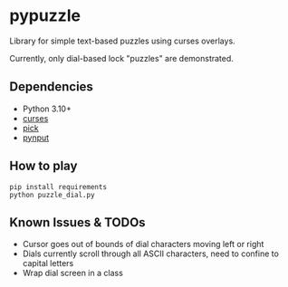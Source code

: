 # pypuzzle

Library for simple text-based puzzles using curses overlays.

Currently, only dial-based lock "puzzles" are demonstrated.

## Dependencies

- Python 3.10+
- [curses](https://docs.python.org/3/howto/curses.html) 
- [pick](https://github.com/wong2/pick)
- [pynput](https://pypi.org/project/pynput/)

## How to play

```
pip install requirements
python puzzle_dial.py
```

## Known Issues & TODOs

- Cursor goes out of bounds of dial characters moving left or right
- Dials currently scroll through all ASCII characters, need to confine to capital letters
- Wrap dial screen in a class
